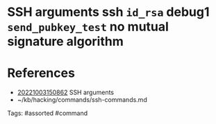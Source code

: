 # SSH arguments ssh `id_rsa` debug1 `send_pubkey_test` no mutual signature algorithm

# References
- [20221003150862](/zet/20221003150862/README.md) SSH arguments
- ~/kb/hacking/commands/ssh-commands.md

Tags:
    #assorted #command
